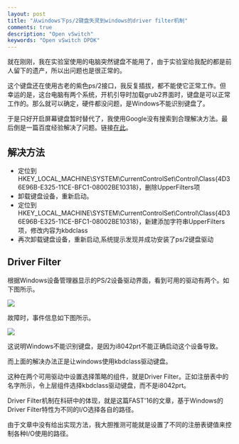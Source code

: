 ```yaml
---
layout: post
title: "从windows下ps/2键盘失灵到windows的driver filter机制"
comments: true
description: "Open vSwitch"
keywords: "Open vSwitch DPDK"
---
```


就在刚刚，我在实验室使用的电脑突然键盘不能用了，由于实验室给我配的都是前人留下的遗产，所以出问题也是很正常的。

这个键盘还在使用古老的紫色ps/2接口，我反复插拔，都不能使它正常工作。但幸运的是，这台电脑有两个系统，开机引导时加载grub2界面时，键盘是可以正常工作的。那么就可以确定，硬件都没问题，是Windows不能识别键盘了。

于是只好开启屏幕键盘暂时替代了，我使用Google没有搜索到合理解决方法。最后倒是一篇百度经验解决了问题。链接[在此](http://jingyan.baidu.com/article/e5c39bf5dca8fc39d660335e.html)。

## 解决方法

- 定位到HKEY_LOCAL_MACHINE\SYSTEM\CurrentControlSet\Control\Class\{4D36E96B-E325-11CE-BFC1-08002BE10318}，删除UpperFilters项
- 卸载键盘设备，重新启动。
- 定位到HKEY_LOCAL_MACHINE\SYSTEM\CurrentControlSet\Control\Class\{4D36E96B-E325-11CE-BFC1-08002BE10318}，新建添加字符串UpperFilters项，修改内容为kbdclass
- 再次卸载键盘设备，重新启动,系统提示发现并成功安装了ps/2键盘驱动

## Driver Filter

根据Windows设备管理器显示的PS/2设备驱动界面，看到可用的驱动有两个。如下图所示。

![](http://ww2.sinaimg.cn/mw1024/6a964b69jw1f9713pt81wj20bc0fu0sw.jpg)

故障时，事件信息如下图所示。

![](http://ww4.sinaimg.cn/mw1024/6a964b69jw1f97155cjt6j20bu03pglm.jpg)

这说明Windows不能识别键盘，是因为i8042prt不能正确启动这个设备导致。

而上面的解决办法正是让windows使用kbdclass驱动键盘。

这种在两个可用驱动中设置选择策略的组件，就是Driver Filter。正如注册表中的名字所示，令上层组件选择kbdclass驱动键盘，而不是i8042prt。

Driver Filter机制在科研中的体现，就是这篇FAST'16的文章，基于Windows的Driver Filter特性为不同的I/O选择各自的路径。

由于文章中没有给出实现方法，我大胆推测可能就是设置了不同的注册表键值来控制各种I/O使用的路径。